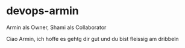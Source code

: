# devops-armin
Armin als Owner, Shami als Collaborator

Ciao Armin, ich hoffe es gehtg dir gut und du bist fleissig am dribbeln 